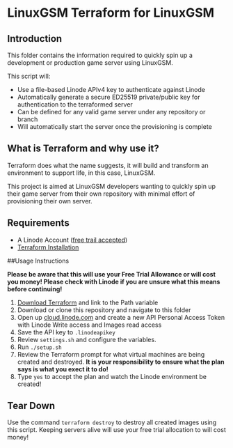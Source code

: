 # LinuxGSM Terraform for LinuxGSM

## Introduction
This folder contains the information required to quickly spin up a development or production game server using LinuxGSM. 

This script will: 
* Use a file-based Linode APIv4 key to authenticate against Linode
* Automatically generate a secure ED25519 private/public key for authentication to the terraformed server
* Can be defined for any valid game server under any repository or branch
* Will automatically start the server once the provisioning is complete

## What is Terraform and why use it?
 Terraform does what the name suggests, it will build and transform an environment to support life, in this case, LinuxGSM. 
 
 This project is aimed at LinuxGSM developers wanting to quickly spin up their game server from their own repository with minimal effort of provisioning their own server. 
 
## Requirements
* A Linode Account ([free trail accepted](https://linuxgsm.com/lgsm-linode))
* [Terraform Installation](https://learn.hashicorp.com/terraform/getting-started/install)

##Usage Instructions

**Please be aware that this will use your Free Trial Allowance or will cost you money! Please check with Linode if you are unsure what this means before continuing!**

1. [Download Terraform](https://learn.hashicorp.com/terraform/getting-started/install) and link to the Path variable
2. Download or clone this repository and navigate to this folder
3. Open up [cloud.linode.com](https://cloud.linode.com/profile/tokens) and create a new API Personal Access Token with Linode Write access and Images read access
4. Save the API key to `.linodeapikey`
5. Review `settings.sh` and configure the variables. 
6. Run `./setup.sh`
7. Review the Terraform prompt for what virtual machines are being created and destroyed. **It is your responsibility to ensure what the plan says is what you exect it to do!**
8. Type `yes` to accept the plan and watch the Linode environment be created! 

## Tear Down
Use the command `terraform destroy` to destroy all created images using this script. Keeping servers alive will use your free trial allocation to will cost money!